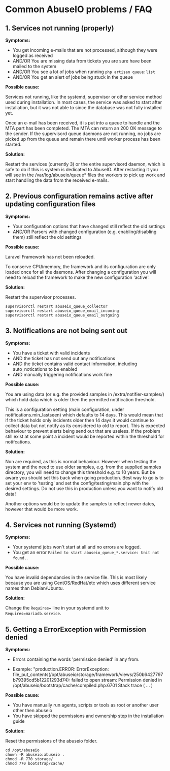 # Common AbuseIO problems / FAQ

## 1. Services not running (properly)

**Symptoms:**

- You get incoming e-mails that are not processed, although they were logged as received
- AND/OR You are missing data from tickets you are sure have been mailed to the system
- AND/OR You see a lot of jobs when running `php artisan queue:list`
- AND/OR You get an alert of jobs being stuck in the queue

**Possible cause:**

Services not running, like the systemd, supervisor or other service method used during installation. In most cases, the service was asked to start after installation, but it was not able to since the database was not fully installed yet.

Once an e-mail has been received, it is put into a queue to handle and the MTA part has been completed. The MTA can return an 200 OK message to the sender. If the supervisord queue daemons are not running, no jobs are picked up from the queue and remain there until worker process has been started.

**Solution:**

Restart the services (currently 3) or the entire supervisord daemon, which is safe to do if this is system
is dedicated to AbuseIO. After restarting it you will see in the /var/log/abuseio/queue* files the workers to pick up
work and start handling the data from the received e-mails.


## 2. Previous configuration remains active after updating configuration files

**Symptoms:**

- Your configuration options that have changed still reflect the old settings
- AND/OR Parsers with changed configuration (e.g. enabling/disabling them) still reflect the old settings

**Possible cause:**

Laravel Framework has not been reloaded.

To conserve CPU/memory, the framework and its configuration are only loaded once for all the daemons. After changing a configuration you will need to reload the framework to make the new configuration 'active'.

**Solution:**

Restart the supervisor processes.

```
supervisorctl restart abuseio_queue_collector
supervisorctl restart abuseio_queue_email_incoming
supervisorctl restart abuseio_queue_email_outgoing
```

## 3. Notifications are not being sent out

**Symptoms:**

- You have a ticket with valid incidents
- AND the ticket has not send out any notifications
- AND the ticket contains valid contact information, including auto_notications to be enabled
- AND manually triggering notifications work fine

**Possible cause:**

You are using data (or e.g. the provided samples in /extra/notifier-samples/) which hold data which is older then the permitted notification threshold.

This is a configuration setting (main configuration, under notifications.min_lastseen) which defaults to 14 days. This would mean that if the ticket holds only incidents older then 14 days it would continue to collect data but not notify as its considered to old to report. This is expected behaviour to prevent alerts being send out that are useless. If the problem still exist at some point a incident would be reported within the threshold for notifcations.

**Solution:**

Non are required, as this is normal behaviour. However when testing the system and the need to use older samples, e.g. from the supplied samples directory, you will need to change this threshold e.g. to 10 years. But be aware you should set this back when going production. Best way to go is to set your env to 'testing' and set the config/testing/main.php with the desired settings. Do not use this in production unless you want to notify old data!

Another options would be to update the samples to reflect newer dates, however that would be more work.

## 4. Services not running (Systemd)

**Symptoms:**

- Your systemd jobs won't start at all and no errors are logged.
- You get an error `Failed to start abuseio_queue_*.service: Unit not found.`.

**Possible cause:**

You have invalid dependancies in the service file. This is most likely because you are using CentOS/RedHat/etc which uses different service names than Debian/Ubuntu.

**Solution:**

Change the `Requires=` line in your systemd unit to `Requires=mariadb.service`.

## 5. Getting a ErrorException with Permission denied 

**Symptoms:**

- Errors containing the words 'permission denied' in any from.
+ Example: "production.ERROR: ErrorException: file_put_contents(/opt/abuseio/storage/framework/views/250b6427797b79395cd5b12201293d74): failed to open stream: Permission denied in /opt/abuseio/bootstrap/cache/compiled.php:6701 Stack trace ( ... )

**Possible cause:**

- You have manually run agents, scripts or tools as root or another user other then abuseio
- You have skipped the permissions and ownership step in the installation guide

**Solution:**

Reset the permissions of the abuseio folder.

```
cd /opt/abuseio
chown -R abuseio:abuseio .
chmod -R 770 storage/
chmod 770 bootstrap/cache/
```
